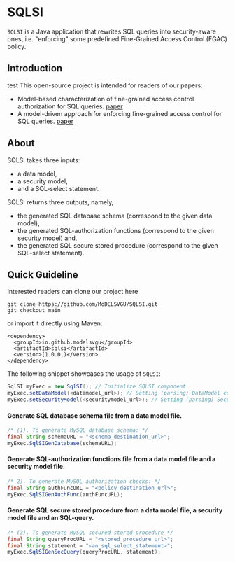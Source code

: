 # SQLSI
`SQLSI` is a Java application that rewrites SQL queries into security-aware ones, i.e. "enforcing" some predefined Fine-Grained Access Control (FGAC) policy.

## Introduction
test
This open-source project is intended for readers of our papers:
- Model-based characterization of fine-grained access control authorization for SQL queries. [paper](http://www.jot.fm/contents/issue_2020_03/article15.html)
- A model-driven approach for enforcing fine-grained access control for SQL queries. [paper](https://link.springer.com/article/10.1007/s42979-021-00712-7)

## About

SQLSI takes three inputs: 
- a data model, 
- a security model,
- and a SQL-select statement.

SQLSI returns three outputs, namely, 
- the generated SQL database schema (correspond to the given data model), 
- the generated SQL-authorization functions (correspond to the given security model) and,
- the generated SQL secure stored procedure (correspond to the given SQL-select statement).

## Quick Guideline
Interested readers can clone our project here 
```
git clone https://github.com/MoDELSVGU/SQLSI.git
git checkout main
```
or import it directly using Maven:
```
<dependency>
  <groupId>io.github.modelsvgu</groupId>
  <artifactId>sqlsi</artifactId>
  <version>[1.0.0,)</version>
</dependency>
```

The following snippet showcases the usage of `SQLSI`:

```java
SqlSI myExec = new SqlSI(); // Initialize SQLSI component
myExec.setDataModel(<datamodel_url>); // Setting (parsing) DataModel context
myExec.setSecurityModel(<securitymodel_url>); // Setting (parsing) SecurityModel context
```
#### Generate SQL database schema file from a data model file.
```java
/* (1). To generate MySQL database schema: */
final String schemaURL = "<schema_destination_url>"; 
myExec.SqlSIGenDatabase(schemaURL); 
```
#### Generate SQL-authorization functions file from a data model file and a security model file.
```java
/* 2). To generate MySQL authorization checks: */
final String authFuncURL = "<policy_destination_url>";
myExec.SqlSIGenAuthFunc(authFuncURL);
```
#### Generate SQL secure stored procedure from a data model file, a security model file and an SQL-query.

```java
/* (3). To generate MySQL secured stored-procedure */
final String queryProcURL = "<stored_procedure_url>";
final String statement = "<an_sql_select_statement>";
myExec.SqlSIGenSecQuery(queryProcURL, statement);
```

